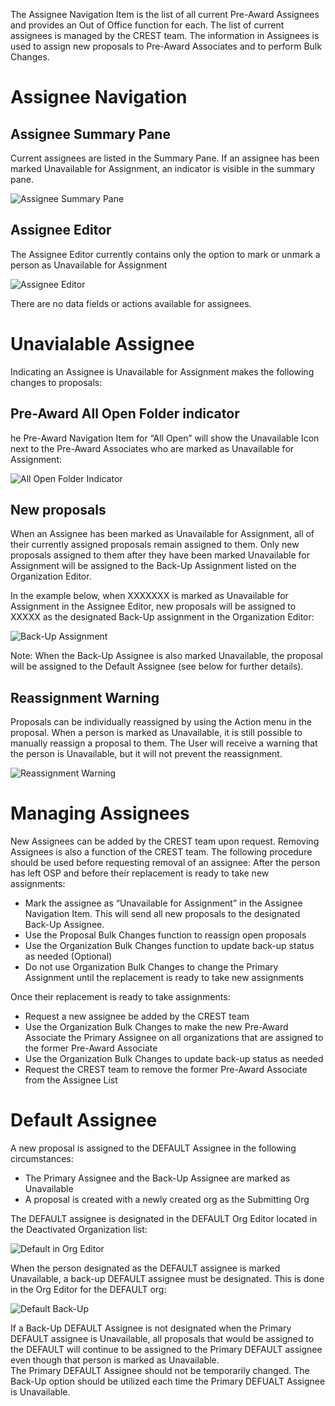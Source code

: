 The Assignee Navigation Item is the list of all current Pre-Award Assignees and provides an Out of Office function for each.  The list of current assignees is managed by the CREST team.     The information in Assignees is used to assign new proposals to Pre-Award Associates and to perform Bulk Changes.

# Assignee Navigation
## Assignee Summary Pane
Current assignees are listed in the Summary Pane.  If an assignee has been marked Unavailable for Assignment, an indicator is visible in the summary pane.

![Assignee Summary Pane](../images/management/ManAssi_SumPane.jpg)

## Assignee Editor
The Assignee Editor currently contains only the option to mark or unmark a person as Unavailable for Assignment

![Assignee Editor](../images/management/ManAssi_Editor.jpg)

There are no data fields or actions available for assignees.

# Unavialable Assignee
Indicating an Assignee is Unavailable for Assignment makes the following changes to proposals:

## Pre-Award All Open Folder indicator
he Pre-Award Navigation Item for “All Open” will show the Unavailable Icon next to the Pre-Award Associates who are marked as Unavailable for Assignment:

![All Open Folder Indicator](../images/management/ManAssi_AllOpen.jpg)

## New proposals
When an Assignee has been marked as Unavailable for Assignment, all of their currently assigned proposals remain assigned to them.  Only new proposals assigned to them after they have been marked Unavailable for Assignment will be assigned to the Back-Up Assignment listed on the Organization Editor.  

In the example below, when XXXXXXX is marked as Unavailable for Assignment in the Assignee Editor, new proposals will be assigned to XXXXX as the designated Back-Up assignment in the Organization Editor:

![Back-Up Assignment](../images/management/ManAssi_BackUp.jpg)

  Note: When the Back-Up Assignee is also marked Unavailable, the proposal will be assigned to the Default Assignee (see below for further details).

## Reassignment Warning
Proposals can be individually reassigned by using the Action menu in the proposal.  When a person is marked as Unavailable, it is still possible to manually reassign a proposal to them.  The User will receive a warning that the person is Unavailable, but it will not prevent the reassignment.

![Reassignment Warning](../images/management/ManAssi_ReassignWarning.jpg)

# Managing Assignees
New Assignees can be added by the CREST team upon request.
Removing Assignees is also a function of the CREST team.  The following procedure should be used before requesting removal of an assignee:
After the person has left OSP and before their replacement is ready to take new assignments:
-	Mark the assignee as “Unavailable for Assignment” in the Assignee Navigation Item.  This will send all new proposals to the designated Back-Up Assignee.
-	Use the Proposal Bulk Changes function to reassign open proposals
-	Use the Organization Bulk Changes function to update back-up status as needed (Optional)
-	Do not use Organization Bulk Changes to change the Primary Assignment until the replacement is ready to take new assignments

Once their replacement is ready to take assignments:
-	Request a new assignee be added by the CREST team
-	Use the Organization Bulk Changes to make the new Pre-Award Associate the Primary Assignee on all organizations that are assigned to the former Pre-Award Associate
-	Use the Organization Bulk Changes to update back-up status as needed
-	Request the CREST team to remove the former Pre-Award Associate from the Assignee List

# Default Assignee
A new proposal is assigned to the DEFAULT Assignee in the following circumstances:
-	The Primary Assignee and the Back-Up Assignee are marked as Unavailable
-	A proposal is created with a newly created org as the Submitting Org

The DEFAULT assignee is designated in the DEFAULT Org Editor located in the Deactivated Organization list:

![Default in Org Editor](../images/management/ManAssi_DefaultOrg.jpg)

When the person designated as the DEFAULT assignee is marked Unavailable, a back-up DEFAULT assignee must be designated.  This is done in the Org Editor for the DEFAULT org:

![Default Back-Up](../images/management/ManAssi_DefaultBackup.jpg)

If a Back-Up DEFAULT Assignee is not designated when the Primary DEFAULT assignee is Unavailable, all proposals that would be assigned to the DEFAULT will continue to be assigned to the Primary DEFAULT assignee even though that person is marked as Unavailable.   
The Primary DEFAULT Assignee should not be temporarily changed.  The Back-Up option should be utilized each time the Primary DEFUALT Assignee is Unavailable.
